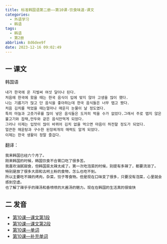 ```yaml
---
title: 标准韩国语第二册——第10课-饮食味道-课文
categories:
  - 外语学习
  - 韩语
tags:
  - 韩语
  - 第2册
abbrlink: 8d6dee9f
date: 2023-12-16 09:02:49
---
```

## 一 课文

韩国语

```
내가 한국에 온 지벌써 여섯 달이나 된다.
처음에 한국에 왔을 때는 한국 음식이 입에 맞지 않아 고생을 많이 했다.
나는 기름기가 많고 단 음식을 좋아하는데 한국 음식들은 너무 맵고 짰다.
처음 김치를 먹었을 때는얼마나 매운지 눈물이 날 정도였다.
특히 마늘과 고츳가루를 많이 넣은 음식들은 도저히 먹을 수가 없었다.그래서 주로 맵지 않은 불고기와 잡채,만두와 같은 음식만먹게 되었다.
그러나 이제는 입맛이 많이 바뀌어 김치 없을 먹으면 마음이 허전할 정도가 되었다.
얼큰한 매운탕과 구수한 된장찌개의 매력도 알게 되었다.
이제는 한국 생활이 정말 즐겁다.
```

<!--more-->

翻译：

```
我来韩国已经六个月了。
刚来韩国的时候，韩国饮食不合胃口吃了很多苦。
我喜欢油腻甜食，但韩国菜太辣太咸了。第一次吃泡菜的时候，别提有多辣了，都要流泪了。
特别是放了很多大蒜和古柯土粉的食物，怎么也吃不到。
所以主要吃不辣的烤肉，杂菜，饺子等食物。但是现在口味变了很多，只要没有泡菜，心里就会感到空虚。
也了解了辣乎乎的辣汤和香喷喷的大酱汤的魅力。现在在韩国的生活真的很愉快
```

## 二 发音

* [第10课—课文第1段][1]
* [第10课—课文第2段][2]
* [第10课—单词][3]
* [第10课—补充单词][4]



[1]:https://active.clewm.net/CXaizD?qrurl=http://qr31.cn/CXaizD&gtype=1&key=f23e717b4a3cfa8970247464111e7e7addd70cf465
[2]:https://active.clewm.net/DpQm3P?qrurl=http://qr31.cn/DpQm3P&gtype=1&key=2fb6a17454bb6502e02474faf50caabe00cc7ad515
[3]:https://active.clewm.net/CxRSf0?qrurl=http://qr31.cn/CxRSf0&gtype=1&key=c9cbd17ef59e79aad024746f12957ffcd0c9e41543
[4]:https://active.clewm.net/AQDgHP?qrurl=http://qr31.cn/AQDgHP&gtype=1&key=4484717f5d66da9c0024741b781c4e3b198f936578